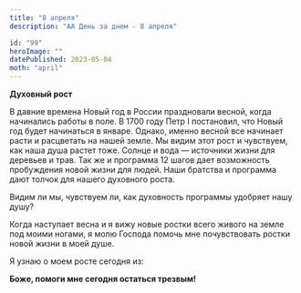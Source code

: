 ```yaml
---
title: "8 апреля"
description: "АА День за днем - 8 апреля"

id: "99"
heroImage: ""
datePublished: 2023-05-04
moth: "april"
---
```


**Духовный рост**

В давние времена Новый год в России праздновали весной, когда начинались
работы в поле. В 1700 году Петр I постановил, что Новый год будет начинаться в
январе. Однако, именно весной все начинает расти и расцветать на нашей земле.
Мы видим этот рост и чувствуем, как наша душа растет тоже. Солнце и вода —
источники жизни для деревьев и трав. Так же и программа 12 шагов дает
возможность пробуждения новой жизни для людей. Наши братства и программа дают
толчок для нашего духовного роста.

Видим ли мы, чувствуем ли, как духовность программы удобряет нашу душу?

Когда наступает весна и я вижу новые ростки всего живого на земле под моими
ногами, я молю Господа помочь мне почувствовать ростки новой жизни в моей
душе.

Я узнаю о моем росте сегодня из:

**Боже, помоги мне сегодня остаться трезвым!**
